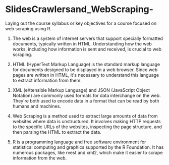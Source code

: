# SlidesCrawlersand_WebScraping-

Laying out the course syllabus or key objectives for a course focused on web scraping using R.

1. The web is a system of internet servers that support specially formatted documents, typically written in HTML. Understanding how the web works, including how information is sent and received, is crucial to web scraping.

2. HTML (HyperText Markup Language) is the standard markup language for documents designed to be displayed in a web browser. Since web pages are written in HTML, it's necessary to understand this language to extract information from them.

3. XML (eXtensible Markup Language) and JSON (JavaScript Object Notation) are commonly used formats for data interchange on the web. They're both used to encode data in a format that can be read by both humans and machines.

4. Web Scraping is a method used to extract large amounts of data from websites where data is unstructured. It involves making HTTP requests to the specific URLs of the websites, inspecting the page structure, and then parsing the HTML to extract the data.

5. R is a programming language and free software environment for statistical computing and graphics supported by the R Foundation. It has numerous packages, like rvest and xml2, which make it easier to scrape information from the web.
